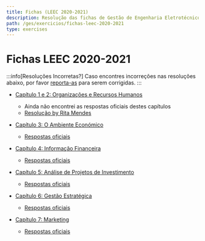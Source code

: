 ```yaml
---
title: Fichas (LEEC 2020-2021)
description: Resolução das fichas de Gestão de Engenharia Eletrotécnico em 2020-2021.
path: /ges/exercicios/fichas-leec-2020-2021
type: exercises
---
```


# Fichas LEEC 2020-2021

:::info[Resoluções Incorretas?]
Caso encontres incorreções nas resoluções abaixo, por favor
[reporta-as](https://github.com/diogotcorreia/resumos-leic/issues/new/choose)
para serem corrigidas.
:::

- [Capítulo 1 e 2: Organizações e Recursos Humanos](https://drive.google.com/file/d/1AOleOAQsAcRuZEXFtLXJ8drdF7MTvrk6/view)

  - Ainda não encontrei as respostas oficiais destes capítulos
  - [Resolução by Rita Mendes](https://drive.google.com/file/d/1CETUVlrhcFsuaoTZnHJFMiaJO7bfM-pG/view)

- [Capítulo 3: O Ambiente Económico](https://drive.google.com/file/d/1tdavdJ75WFQWHjOIRGMjIxpzxflsx0mw/view)

  - [Respostas oficiais](https://drive.google.com/file/d/1Uw7C-BQRaWaxQWkAoSq2hYIc7yoOSLBJ/view)

- [Capítulo 4: Informação Financeira](https://drive.google.com/file/d/1Ouj6aofAy5k4wzGBMzePTpWmiKWwjKhl/view)

  - [Respostas oficiais](https://drive.google.com/file/d/1r8HP-_RnEHGjZTHTSc-p_2mZwUUl4SGY/view)

- [Capítulo 5: Análise de Projetos de Investimento](https://drive.google.com/file/d/1Om1tVI_zCux9hHJybXxovwdyLgbxBH2U/view)

  - [Respostas oficiais](https://drive.google.com/file/d/1Hx75XvqXeYLqSnaxJkqzzAa-8omv7yI0/view)

- [Capítulo 6: Gestão Estratégica](https://drive.google.com/file/d/1cyD9iwJVlhovKfUKX56JNv-lBoM3NjWF/view)

  - [Respostas oficiais](https://drive.google.com/file/d/1iuyf9katK2-8tziKpZRWvX3HPCdcUvFj/view)

- [Capítulo 7: Marketing](https://drive.google.com/file/d/1ZIw_qnizWLVIEAOCFnF1fATAZfri6_9O/view)

  - [Respostas oficiais](https://drive.google.com/file/d/19MkLTRe-hrA2aNpq0j_5VcCDxfwE7N78/view)
